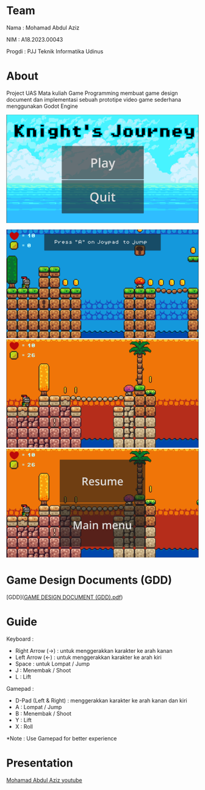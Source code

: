 # Team
Nama   : Mohamad Abdul Aziz

NIM    : A18.2023.00043

Progdi : PJJ Teknik Informatika Udinus

# About
Project UAS Mata kuliah Game Programming membuat game design document dan implementasi sebuah prototipe video game sederhana 
menggunakan Godot Engine

![Main Menu](./images/1.png)


![level 1](./images/2.png)
![level 2](./images/4.png)
![Resume](./images/5.png)

# Game Design Documents (GDD)
[GDD]([GAME DESIGN DOCUMENT (GDD).pdf](https://github.com/abdulazizmohamad/Knightsjourney/blob/main/GAME%20DESIGN%20DOCUMENT%20(GDD).pdf))

# Guide

Keyboard :
- Right Arrow (→) : untuk menggerakkan karakter ke arah kanan
- Left Arrow (←) : untuk menggerakkan karakter ke arah kiri
- Space : untuk Lompat / Jump
- J : Menembak / Shoot
- L : Lift

Gamepad :
- D-Pad (Left & Right) : menggerakkan karakter ke arah kanan dan kiri
- A : Lompat / Jump
- B : Menembak / Shoot
- Y : Lift
- X : Roll

*Note : Use Gamepad for better experience

# Presentation
[Mohamad Abdul Aziz youtube](https://youtu.be/A5X_Df06o7M)




